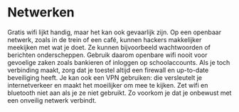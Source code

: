 # Netwerken
Gratis wifi lijkt handig, maar het kan ook gevaarlijk zijn. Op een openbaar netwerk, zoals in de trein of een café, kunnen hackers makkelijker meekijken met wat je doet. Ze kunnen bijvoorbeeld wachtwoorden of berichten onderscheppen. Gebruik daarom openbare wifi nooit voor gevoelige zaken zoals bankieren of inloggen op schoolaccounts. Als je toch verbinding maakt, zorg dat je toestel altijd een firewall en up-to-date beveiliging heeft. Je kan ook een VPN gebruiken: die versleutelt je internetverkeer en maakt het moeilijker om mee te kijken. Zet wifi en bluetooth niet aan als je ze niet gebruikt. Zo voorkom je dat je onbewust met een onveilig netwerk verbindt.